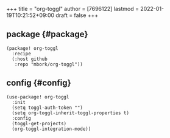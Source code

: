 +++
title = "org-toggl"
author = [7696122]
lastmod = 2022-01-19T10:21:52+09:00
draft = false
+++

## package {#package}

```elisp
(package! org-toggl
  :recipe
  (:host github
   :repo "mbork/org-toggl"))
```


## config {#config}

```elisp
(use-package! org-toggl
  :init
  (setq toggl-auth-token "")
  (setq org-toggl-inherit-toggl-properties t)
  :config
  (toggl-get-projects)
  (org-toggl-integration-mode))
```
